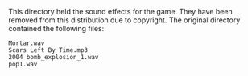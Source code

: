 This directory held the sound effects for the game. They have been removed from this distribution due to copyright.
The original directory contained the following files:

```
Mortar.wav
Scars Left By Time.mp3
2004 bomb_explosion_1.wav
pop1.wav
```

